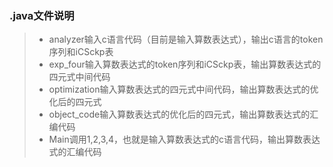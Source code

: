 ### .java文件说明

 > - analyzer输入c语言代码（目前是输入算数表达式），输出c语言的token序列和iCSckp表
 > - exp_four输入算数表达式的token序列和iCSckp表，输出算数表达式的四元式中间代码
 > - optimization输入算数表达式的四元式中间代码，输出算数表达式的优化后的四元式
 > - object_code输入算数表达式的优化后的四元式，输出算数表达式的汇编代码
 > - Main调用1,2,3,4，也就是输入算数表达式的c语言代码，输出算数表达式的汇编代码
